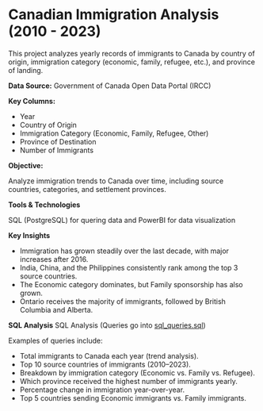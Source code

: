 # Canadian Immigration Analysis (2010 - 2023)
This project analyzes yearly records of immigrants to Canada by country of origin, immigration category (economic, family, refugee, etc.), and province of landing.

**Data Source:** Government of Canada Open Data Portal (IRCC)

**Key Columns:**

  - Year
  - Country of Origin
  - Immigration Category (Economic, Family, Refugee, Other)
  - Province of Destination
  - Number of Immigrants

**Objective:**

Analyze immigration trends to Canada over time, including source countries, categories, and settlement provinces.

**Tools & Technologies**

SQL (PostgreSQL) for quering data and PowerBI for data visualization


**Key Insights**

  - Immigration has grown steadily over the last decade, with major increases after 2016.
  - India, China, and the Philippines consistently rank among the top 3 source countries.
  - The Economic category dominates, but Family sponsorship has also grown.
  - Ontario receives the majority of immigrants, followed by British Columbia and Alberta.

**SQL Analysis**
SQL Analysis (Queries go into [sql_queries.sql](./sql_queries.sql))

Examples of queries include:
  - Total immigrants to Canada each year (trend analysis).
  - Top 10 source countries of immigrants (2010–2023).
  - Breakdown by immigration category (Economic vs. Family vs. Refugee).
  - Which province received the highest number of immigrants yearly.
  - Percentage change in immigration year-over-year.
  - Top 5 countries sending Economic immigrants vs. Family immigrants.
